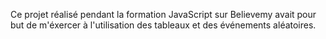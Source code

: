 Ce projet réalisé pendant la formation JavaScript sur Believemy avait pour but de m'éxercer à l'utilisation des tableaux et des événements aléatoires. 
